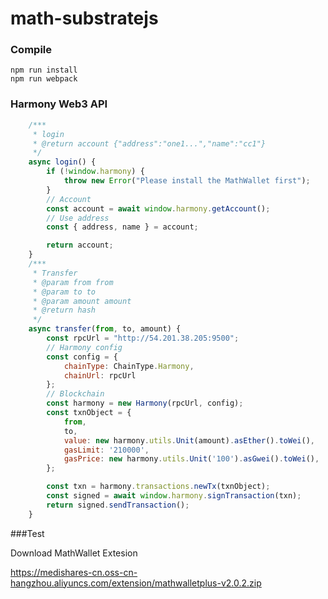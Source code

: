 # math-substratejs

### Compile

```
npm run install
npm run webpack
```

### Harmony Web3 API
```javascript
    /***
	 * login
	 * @return account {"address":"one1...","name":"cc1"}
	 */
	async login() {
		if (!window.harmony) {
			throw new Error("Please install the MathWallet first");
		}
		// Account
		const account = await window.harmony.getAccount();
		// Use address
		const { address, name } = account;

		return account;
	}
	/***
	 * Transfer
	 * @param from from
	 * @param to to
	 * @param amount amount
	 * @return hash
	 */
	async transfer(from, to, amount) {
		const rpcUrl = "http://54.201.38.205:9500";
		// Harmony config
		const config = {
			chainType: ChainType.Harmony,
			chainUrl: rpcUrl
		};
		// Blockchain
		const harmony = new Harmony(rpcUrl, config);
		const txnObject = {
			from,
			to,
			value: new harmony.utils.Unit(amount).asEther().toWei(),
			gasLimit: '210000',
			gasPrice: new harmony.utils.Unit('100').asGwei().toWei(),
		};

		const txn = harmony.transactions.newTx(txnObject);
		const signed = await window.harmony.signTransaction(txn);
		return signed.sendTransaction();
	}
``` 
###Test

Download MathWallet Extesion

https://medishares-cn.oss-cn-hangzhou.aliyuncs.com/extension/mathwalletplus-v2.0.2.zip

